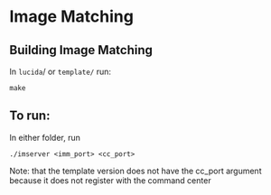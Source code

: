 # Image Matching
## Building Image Matching

In `lucida`/ or `template/` run:
```
make
```

## To run:
In either folder, run
```
./imserver <imm_port> <cc_port>
```
Note: that the template version does not have the cc_port argument because it
does not register with the command center
